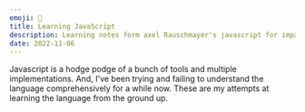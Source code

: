 ```yaml
---
emoji: 📕
title: Learning JavaScript
description: Learning notes form axel Rauschmayer's javascript for impatient programmers
date: 2022-11-06
---
```


Javascript is a hodge podge of a bunch of tools and multiple implementations.
And, I've been trying and failing to understand the language comprehensively for a while now.
These are my attempts at learning the language from the ground up.


